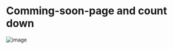 # Comming-soon-page and count down

![image](https://github.com/westermost/comming-soon-page/assets/12647258/09da87a3-cf97-4b02-a966-31e89f06979a)
